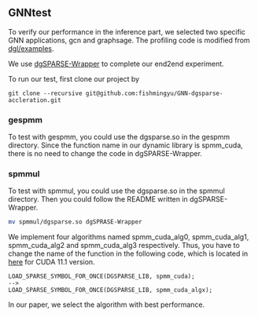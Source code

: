 ## GNNtest

To verify our performance in the inference part, we selected two specific GNN applications, gcn and graphsage. The profiling code is modified from [dgl/examples](https://github.com/dmlc/dgl/tree/master/examples).

We use [dgSPARSE-Wrapper](https://github.com/dgSPARSE/dgSPARSE-Wrapper) to complete our end2end experiment.

To run our test, first clone our project by

```
git clone --recursive git@github.com:fishmingyu/GNN-dgsparse-accleration.git
```

### gespmm

To test with gespmm, you could use the dgsparse.so in the gespmm directory.
Since the function name in our dynamic library is spmm_cuda, there is no need to change the code in dgSPARSE-Wrapper.

### spmmul

To test with spmmul, you could use the dgsparse.so in the spmmul directory. Then you could follow the README written in dgSPARSE-Wrapper.

```bash
mv spmmul/dgsparse.so dgSPRASE-Wrapper
```

We implement four algorithms named spmm_cuda_alg0, spmm_cuda_alg1, spmm_cuda_alg2 and spmm_cuda_alg3 respectively.
Thus, you have to change the name of the function in the following code, which is located in [here](https://github.com/dgSPARSE/dgSPARSE-Wrapper/blob/d1aa92db1598487a13099388251f522b51cee0f0/src/cuda-11.1/sparse_main.cc#L12079) for CUDA 11.1 version.

```
LOAD_SPARSE_SYMBOL_FOR_ONCE(DGSPARSE_LIB, spmm_cuda);
-->
LOAD_SPARSE_SYMBOL_FOR_ONCE(DGSPARSE_LIB, spmm_cuda_algx);
```

In our paper, we select the algorithm with best performance.
